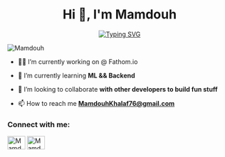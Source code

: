 <h1 align="center">Hi 👋, I'm Mamdouh</h1>

<p align="center">
<a href="https://git.io/typing-svg">
 <img src="https://readme-typing-svg.demolab.com?font=Fira+Code&pause=1000&color=DFDFDF&center=true&width=435&lines=Software+Developer;AI+enthusiast" alt="Typing SVG" /></a>
<p/>

<p align="left"> <img src="https://komarev.com/ghpvc/?username=MAamdouh66&label=Profile%20views&color=0e75b6&style=flat" alt="Mamdouh" /> </p>


- 👨‍💻 I’m currently working on @ Fathom.io

- 🧠 I’m currently learning **ML && Backend**

- 🤝 I’m looking to collaborate **with other developers to build fun stuff**

- 📫 How to reach me **MamdouhKhalaf76@gmail.com**

<h3 align="left">Connect with me:</h3>
<p align="left">
<a href="https://twitter.com/MamdouhAI" target="blank"><img align="center" src="https://raw.githubusercontent.com/rahuldkjain/github-profile-readme-generator/master/src/images/icons/Social/twitter.svg" alt="Mamdouh" height="30" width="40" /></a>
 <a href="https://www.linkedin.com/in/mamdouh-aldhafeeri-631a93241/" target="blank"><img align="center" src="https://raw.githubusercontent.com/rahuldkjain/github-profile-readme-generator/master/src/images/icons/Social/linked-in-alt.svg" alt="Mamdouh" height="30" width="40" /></a>
 </p>
